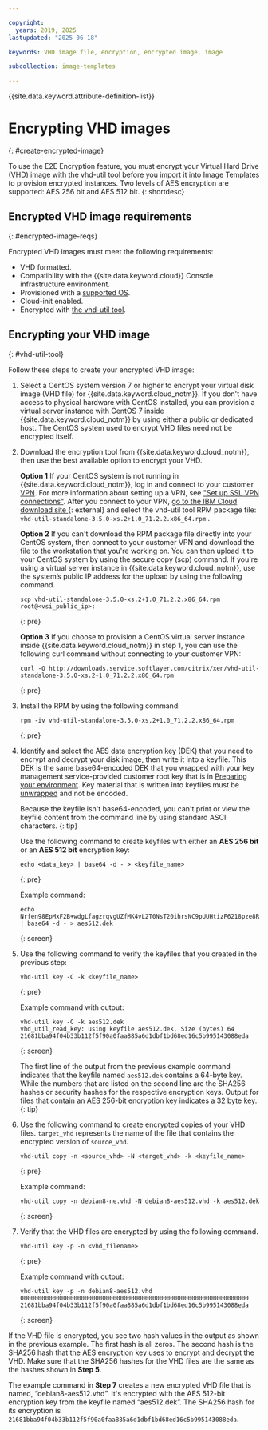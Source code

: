 ```yaml
---

copyright:
  years: 2019, 2025
lastupdated: "2025-06-18"

keywords: VHD image file, encryption, encrypted image, image

subcollection: image-templates

---
```


{{site.data.keyword.attribute-definition-list}}


# Encrypting VHD images
{: #create-encrypted-image}

To use the E2E Encryption feature, you must encrypt your Virtual Hard Drive (VHD) image with the vhd-util tool before you import it into Image Templates to provision encrypted instances. Two levels of AES encryption are supported: AES 256 bit and AES 512 bit.
{: shortdesc}

## Encrypted VHD image requirements
{: #encrypted-image-reqs}

Encrypted VHD images must meet the following requirements:

* VHD formatted.
* Compatibility with the {{site.data.keyword.cloud}} Console infrastructure environment.
* Provisioned with a [supported OS](/docs/image-templates/?topic=image-templates-preparing-and-importing-images#preparing-and-importing-images).
* Cloud-init enabled.
* Encrypted with [the vhd-util tool](/docs/image-templates?topic=image-templates-create-encrypted-image#vhd-util-tool).

## Encrypting your VHD image
{: #vhd-util-tool}

Follow these steps to create your encrypted VHD image:

1. Select a CentOS system version 7 or higher to encrypt your virtual disk image (VHD file) for {{site.data.keyword.cloud_notm}}. If you don't have access to physical hardware with CentOS installed, you can provision a virtual server instance with CentOS 7 inside {{site.data.keyword.cloud_notm}} by using either a public or dedicated host. The CentOS system used to encrypt VHD files need not be encrypted itself.

2. Download the encryption tool from {{site.data.keyword.cloud_notm}}, then use the best available option to encrypt your VHD.

   **Option 1** If your CentOS system is not running in {{site.data.keyword.cloud_notm}}, log in and connect to your customer [VPN](https://www.ibm.com/cloud/vpn-access). For more information about setting up a VPN, see ["Set up SSL VPN connections"](https://cloud.ibm.com/docs/iaas-vpn?topic=iaas-vpn-setup-ipsec-vpn). After you connect to your VPN, [go to the IBM Cloud download site ](http://downloads.service.softlayer.com/citrix/xen/){: external} and select the vhd-util tool RPM package file: `vhd-util-standalone-3.5.0-xs.2+1.0_71.2.2.x86_64.rpm` .

   **Option 2** If you can't download the RPM package file directly into your CentOS system, then connect to your customer VPN and download the file to the workstation that you're working on. You can then upload it to your CentOS system by using the secure copy (scp) command. If you're using a virtual server instance in {{site.data.keyword.cloud_notm}}, use the system’s public IP address for the upload by using the following command.

   ```
   scp vhd-util-standalone-3.5.0-xs.2+1.0_71.2.2.x86_64.rpm root@<vsi_public_ip>:
   ```
   {: pre}

   **Option 3** If you choose to provision a CentOS virtual server instance inside {{site.data.keyword.cloud_notm}} in step 1, you can
   use the following curl command without connecting to your customer VPN:

   ```
   curl -O http://downloads.service.softlayer.com/citrix/xen/vhd-util-standalone-3.5.0-xs.2+1.0_71.2.2.x86_64.rpm
   ```
   {: pre}

3. Install the RPM by using the following command:

   ```
   rpm -iv vhd-util-standalone-3.5.0-xs.2+1.0_71.2.2.x86_64.rpm
   ```
   {: pre}

4. Identify and select the AES data encryption key (DEK) that you need to encrypt and decrypt your disk image, then write it into a keyfile. This DEK is the same base64-encoded DEK that you wrapped with your key management service-provided customer root key that is in [Preparing your environment](/docs/image-templates?topic=image-templates-using-end-to-end-e2e-encryption-to-provision-an-encrypted-instance#preparing-your-environment). Key material that is written into keyfiles must be [unwrapped](/docs/key-protect?topic=key-protect-cli-reference#kp-key-command) and not be encoded.

   Because the keyfile isn't base64-encoded, you can't print or view the keyfile content from the command line by using standard ASCII characters.
   {: tip}

   Use the following command to create keyfiles with either an **AES 256 bit** or an **AES 512 bit** encryption key:

   ```
   echo <data_key> | base64 -d - > <keyfile_name>
   ```
   {: pre}

   Example command:

   ```
   echo Nrfen98EpMxF2B+wdgLfagzrqvgUZfMK4vL2T0NsT20ihrsNC9pUUHtizF6218pze8RLCgQ6kwxuE58IWLzgDA== | base64 -d - > aes512.dek
   ```
   {: screen}

5. Use the following command to verify the keyfiles that you created in the previous step:

   ```
   vhd-util key -C -k <keyfile_name>
   ```
   {: pre}

   Example command with output:

   ```
   vhd-util key -C -k aes512.dek
   vhd_util_read_key: using keyfile aes512.dek, Size (bytes) 64
   21681bba94f04b33b112f5f90a0faa885a6d1dbf1bd68ed16c5b995143088eda
   ```
   {: screen}

   The first line of the output from the previous example command indicates that the keyfile named `aes512.dek` contains a 64-byte key. While the numbers that are listed on the second line are the SHA256 hashes or security hashes for the respective encryption keys. Output for files that contain an AES 256-bit encryption key indicates a 32 byte key.
   {: tip}

6. Use the following command to create encrypted copies of your VHD files. `target_vhd` represents the name of the file that contains the encrypted version of `source_vhd`.

   ```
   vhd-util copy -n <source_vhd> -N <target_vhd> -k <keyfile_name>
   ```
   {: pre}    

   Example command:

   ```
   vhd-util copy -n debian8-ne.vhd -N debian8-aes512.vhd -k aes512.dek
   ```
   {: screen}

7. Verify that the VHD files are encrypted by using the following command.

   ```
   vhd-util key -p -n <vhd_filename>
   ```
   {: pre}

   Example command with output:

   ```
   vhd-util key -p -n debian8-aes512.vhd
   0000000000000000000000000000000000000000000000000000000000000000
   21681bba94f04b33b112f5f90a0faa885a6d1dbf1bd68ed16c5b995143088eda
   ```
   {: screen}

If the VHD file is encrypted, you see two hash values in the output as shown in the previous example. The first hash is all zeros. The second hash is the SHA256 hash that the AES encryption key uses to encrypt and decrypt the VHD. Make sure that the SHA256 hashes for the VHD files are the same as the hashes shown in **Step 5**.

The example command in **Step 7** creates a new encrypted VHD file that is named, “debian8-aes512.vhd”. It's encrypted with the AES 512-bit encryption key from the keyfile named “aes512.dek”. The SHA256 hash for its encryption is                                  `21681bba94f04b33b112f5f90a0faa885a6d1dbf1bd68ed16c5b995143088eda`.
